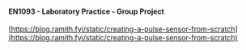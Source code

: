 #### EN1093 - Laboratory Practice - Group Project 

[https://blog.ramith.fyi/static/creating-a-pulse-sensor-from-scratch](https://blog.ramith.fyi/static/creating-a-pulse-sensor-from-scratch)
